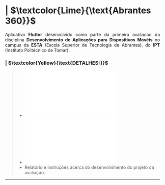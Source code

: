 # | $\textcolor{Lime}{\text{Abrantes 360}}$

<p align = "justify">
  Aplicativo <b>Flutter</b> desenvolvido como parte da primeira avaliacao da disciplina <b>Desenvolvimento de Aplicações para Dispositivos Movéis</b> no campus da <b>ESTA</b> (Escola Superior de Tecnologia de Abrantes), do <b>IPT</b> (Instituto Politécnico de Tomar).
</p>


### | $\textcolor{Yellow}{\text{DETALHES:}}$
> * ![RELATÓRIO](/Relatorio%20Avaliacao%2001.pdf)
> * ![INSTRUÇÕES](/Avaliacao%200%20-%20Flutter.pdf)
> * Relatório e instruções acerca do desenvolvimento do projeto da avaliação.

---